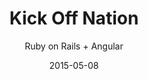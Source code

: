 ---
title: Kick Off Nation
subtitle: Ruby on Rails + Angular
layout: default
modal-id: 2
date: 2015-05-08
img: kickoffnation1.png
thumbnail: kickoffnation-thumbnail.png
alt: kickoffnation
project-date: May 2016
client: Kick Off Nation
category: Web Development
description: Kickoffnation is an indian start up revolutionizing sports in India. The app has many different applications i.e. customer facing, organzier app etc. Tech stack involves Ruby on Rails, AngularjS & Sass.
status: Past
---